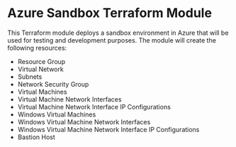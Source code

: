 # Azure Sandbox Terraform Module

This Terraform module deploys a sandbox environment in Azure that will be used for testing and development purposes. The module will create the following resources:
- Resource Group
- Virtual Network
- Subnets
- Network Security Group
- Virtual Machines
- Virtual Machine Network Interfaces
- Virtual Machine Network Interface IP Configurations
- Windows Virtual Machines
- Windows Virtual Machine Network Interfaces
- Windows Virtual Machine Network Interface IP Configurations
- Bastion Host
